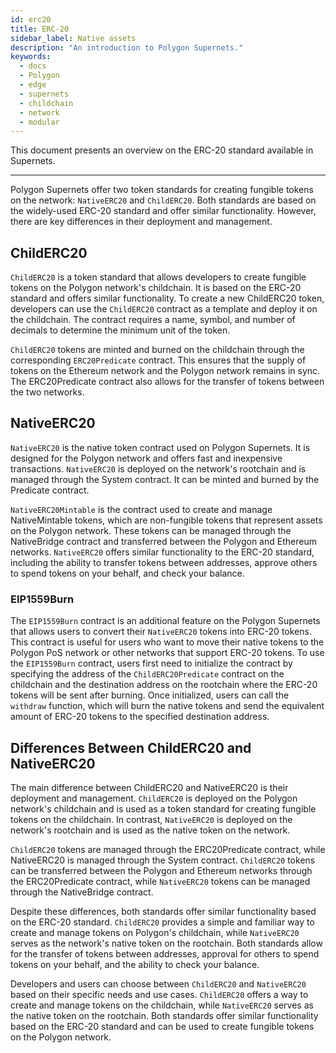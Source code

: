 ```yaml
---
id: erc20
title: ERC-20
sidebar_label: Native assets
description: "An introduction to Polygon Supernets."
keywords:
  - docs
  - Polygon
  - edge
  - supernets
  - childchain
  - network
  - modular
---
```


This document presents an overview on the ERC-20 standard available in Supernets.

---

Polygon Supernets offer two token standards for creating fungible tokens on the network: `NativeERC20` and `ChildERC20`. Both standards are based on the widely-used ERC-20 standard and offer similar functionality. However, there are key differences in their deployment and management.

## ChildERC20

`ChildERC20` is a token standard that allows developers to create fungible tokens on the Polygon network's childchain. It is based on the ERC-20 standard and offers similar functionality. To create a new ChildERC20 token, developers can use the `ChildERC20` contract as a template and deploy it on the childchain. The contract requires a name, symbol, and number of decimals to determine the minimum unit of the token.

`ChildERC20` tokens are minted and burned on the childchain through the corresponding `ERC20Predicate` contract. This ensures that the supply of tokens on the Ethereum network and the Polygon network remains in sync. The ERC20Predicate contract also allows for the transfer of tokens between the two networks.

## NativeERC20

`NativeERC20` is the native token contract used on Polygon Supernets. It is designed for the Polygon network and offers fast and inexpensive transactions. `NativeERC20` is deployed on the network's rootchain and is managed through the System contract. It can be minted and burned by the Predicate contract.

`NativeERC20Mintable` is the contract used to create and manage NativeMintable tokens, which are non-fungible tokens that represent assets on the Polygon network. These tokens can be managed through the NativeBridge contract and transferred between the Polygon and Ethereum networks. `NativeERC20` offers similar functionality to the ERC-20 standard, including the ability to transfer tokens between addresses, approve others to spend tokens on your behalf, and check your balance.

### EIP1559Burn

The `EIP1559Burn` contract is an additional feature on the Polygon Supernets that allows users to convert their `NativeERC20` tokens into ERC-20 tokens. This contract is useful for users who want to move their native tokens to the Polygon PoS network or other networks that support ERC-20 tokens. To use the `EIP1559Burn` contract, users first need to initialize the contract by specifying the address of the `ChildERC20Predicate` contract on the childchain and the destination address on the rootchain where the ERC-20 tokens will be sent after burning. Once initialized, users can call the `withdraw` function, which will burn the native tokens and send the equivalent amount of ERC-20 tokens to the specified destination address.

## Differences Between ChildERC20 and NativeERC20

The main difference between ChildERC20 and NativeERC20 is their deployment and management. `ChildERC20` is deployed on the Polygon network's childchain and is used as a token standard for creating fungible tokens on the childchain. In contrast, `NativeERC20` is deployed on the network's rootchain and is used as the native token on the network.

`ChildERC20` tokens are managed through the ERC20Predicate contract, while NativeERC20 is managed through the System contract. `ChildERC20` tokens can be transferred between the Polygon and Ethereum networks through the ERC20Predicate contract, while `NativeERC20` tokens can be managed through the NativeBridge contract.

Despite these differences, both standards offer similar functionality based on the ERC-20 standard. `ChildERC20` provides a simple and familiar way to create and manage tokens on Polygon's childchain, while `NativeERC20` serves as the network's native token on the rootchain. Both standards allow for the transfer of tokens between addresses, approval for others to spend tokens on your behalf, and the ability to check your balance.

Developers and users can choose between `ChildERC20` and `NativeERC20` based on their specific needs and use cases. `ChildERC20` offers a way to create and manage tokens on the childchain, while `NativeERC20` serves as the native token on the rootchain. Both standards offer similar functionality based on the ERC-20 standard and can be used to create fungible tokens on the Polygon network.
